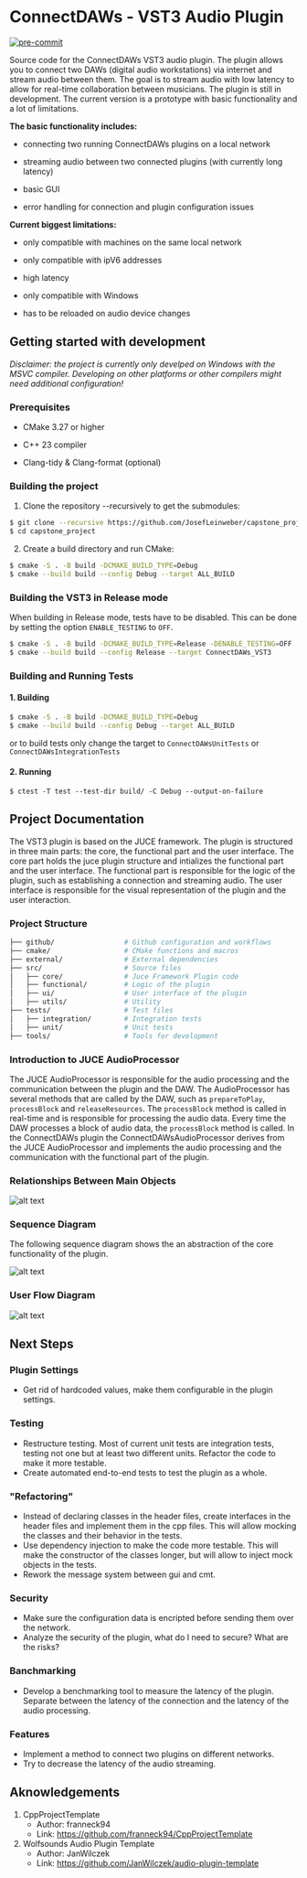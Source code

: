 # ConnectDAWs - VST3 Audio Plugin

[![pre-commit](https://github.com/JosefLeinweber/capstone_project/actions/workflows/pre-commit.yml/badge.svg)](https://github.com/JosefLeinweber/capstone_project/actions/workflows/pre-commit.yml)

Source code for the ConnectDAWs VST3 audio plugin. The plugin allows you to connect two DAWs (digital audio workstations) via internet and stream audio between them. The goal is to stream audio with low latency to allow for real-time collaboration between musicians.
The plugin is still in development. The current version is a prototype with basic functionality and a lot of limitations.

**The basic functionality includes:**

* connecting two running ConnectDAWs plugins on a local network

* streaming audio between two connected plugins (with currently long latency)

* basic GUI

* error handling for connection and plugin configuration issues

**Current biggest limitations:**

* only compatible with machines on the same local network

* only compatible with ipV6 addresses

* high latency

* only compatible with Windows

* has to be reloaded on audio device changes

## Getting started with development

*Disclaimer: the project is currently only develped on Windows with the MSVC compiler. Developing on other platforms or other compilers might need additional configuration!*

### Prerequisites

* CMake 3.27 or higher

* C++ 23 compiler
  
* Clang-tidy & Clang-format (optional)

### Building the project

1. Clone the repository --recursively to get the submodules:

```bash
$ git clone --recursive https://github.com/JosefLeinweber/capstone_project.git
$ cd capstone_project
```

2. Create a build directory and run CMake:

```bash
$ cmake -S . -B build -DCMAKE_BUILD_TYPE=Debug
$ cmake --build build --config Debug --target ALL_BUILD
```

### Building the VST3 in Release mode

When building in Release mode, tests have to be disabled. This can be done by setting the option `ENABLE_TESTING` to `OFF`. 

```bash
$ cmake -S . -B build -DCMAKE_BUILD_TYPE=Release -DENABLE_TESTING=OFF
$ cmake --build build --config Release --target ConnectDAWs_VST3
```

### Building and Running Tests

#### 1. Building

```bash
$ cmake -S . -B build -DCMAKE_BUILD_TYPE=Debug
$ cmake --build build --config Debug --target ALL_BUILD
```

or to build tests only change the target to `ConnectDAWsUnitTests` or `ConnectDAWsIntegrationTests`

#### 2. Running

`$ ctest -T test --test-dir build/ -C Debug --output-on-failure`

## Project Documentation

The VST3 plugin is based on the JUCE framework. The plugin is structured in three main parts: the core, the functional part and the user interface. The core part holds the juce plugin structure and intializes the functional part and the user interface. The functional part is responsible for the logic of the plugin, such as establishing a connection and streaming audio. The user interface is responsible for the visual representation of the plugin and the user interaction.

### Project Structure

```bash
├── github/                 # Github configuration and workflows
├── cmake/                  # CMake functions and macros
├── external/               # External dependencies
├── src/                    # Source files
│   ├── core/               # Juce Framework Plugin code
│   ├── functional/         # Logic of the plugin
│   ├── ui/                 # User interface of the plugin
│   ├── utils/              # Utility 
├── tests/                  # Test files
│   ├── integration/        # Integration tests
│   ├── unit/               # Unit tests
├── tools/                  # Tools for development
```

### Introduction to JUCE AudioProcessor

The JUCE AudioProcessor is responsible for the audio processing and the communication between the plugin and the DAW. The AudioProcessor has several methods that are called by the DAW, such as `prepareToPlay`, `processBlock` and `releaseResources`. The `processBlock` method is called in real-time and is responsible for processing the audio data. Every time the DAW processes a block of audio data, the `processBlock` method is called.
In the ConnectDAWs plugin the ConnectDAWsAudioProcessor derives from the JUCE AudioProcessor and implements the audio processing and the communication with the functional part of the plugin.

### Relationships Between Main Objects

![alt text](https://github.com/JosefLeinweber/capstone_project/blob/trunk/docs/diagram_of_main_objects-1.png)

### Sequence Diagram

The following sequence diagram shows the an abstraction of the core functionality of the plugin.

![alt text](https://github.com/JosefLeinweber/capstone_project/blob/trunk/docs/sequence_diagram.jpg)

### User Flow Diagram

![alt text](https://github.com/JosefLeinweber/capstone_project/blob/trunk/docs/user_flow_diagram.jpg)

## Next Steps

### Plugin Settings

* Get rid of hardcoded values, make them configurable in the plugin settings.

### Testing

* Restructure testing. Most of current unit tests are integration tests, testing not one but at least two different units. Refactor the code to make it more testable.
* Create automated end-to-end tests to test the plugin as a whole.

### "Refactoring"

* Instead of declaring classes in the header files, create interfaces in the header files and implement them in the cpp files. This will allow mocking the classes and their behavior in the tests.
* Use dependency injection to make the code more testable. This will make the constructor of the classes longer, but will allow to inject mock objects in the tests.
* Rework the message system between gui and cmt.

### Security

* Make sure the configuration data is encripted before sending them over the network.
* Analyze the security of the plugin, what do I need to secure? What are the risks?
  
### Banchmarking

* Develop a benchmarking tool to measure the latency of the plugin. Separate between the latency of the connection and the latency of the audio processing.

### Features

* Implement a method to connect two plugins on different networks.
* Try to decrease the latency of the audio streaming.

## Aknowledgements

1. CppProjectTemplate
   * Author: franneck94
   * Link: https://github.com/franneck94/CppProjectTemplate
2. Wolfsounds Audio Plugin Template
   * Author: JanWilczek
   * Link: https://github.com/JanWilczek/audio-plugin-template
